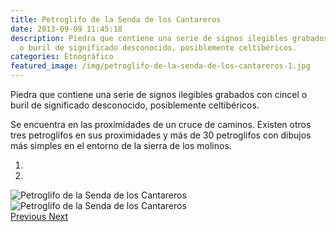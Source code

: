 ```yaml
---
title: Petroglifo de la Senda de los Cantareros
date: 2013-09-09 11:45:18
description: Piedra que contiene una serie de signos ilegibles grabados con cincel
  o buril de significado desconocido, posiblemente celtibéricos.
categories: Etnográfico
featured_image: /img/petroglifo-de-la-senda-de-los-cantareros-1.jpg
---
```



Piedra que contiene una serie de signos ilegibles grabados con cincel o buril de significado desconocido, posiblemente celtibéricos.

Se encuentra en las proximidades de un cruce de caminos. Existen otros tres petroglifos en sus proximidades y más de 30 petroglifos con dibujos más simples en el entorno de la sierra de los molinos.

<div id="myCarousel" class="carousel slide" df-ride="carousel">
  <!-- Indicators -->
  <ol class="carousel-indicators">
    <li df-target="#myCarousel" df-slide-to="0" class="active"></li>
    <li df-target="#myCarousel" df-slide-to="1"></li>
  </ol>
  <!-- Wrapper for slides -->
  <div class="carousel-inner" role="listbox">
    <div class="item active">
      <img src="/img/petroglifo-de-la-senda-de-los-cantareros-1.jpg" alt="Petroglifo de la Senda de los Cantareros">
    </div>
    <div class="item">
      <img src="/img/petroglifo-de-la-senda-de-los-cantareros-2.jpg" alt="Petroglifo de la Senda de los Cantareros">
    </div>
  <!-- Left and right controls -->
  <a class="left carousel-control" href="#myCarousel" role="button" df-slide="prev">
    <span class="glyphicon glyphicon-chevron-left" aria-hidden="true"></span>
    <span class="sr-only">Previous</span>
  </a>
  <a class="right carousel-control" href="#myCarousel" role="button" df-slide="next">
    <span class="glyphicon glyphicon-chevron-right" aria-hidden="true"></span>
    <span class="sr-only">Next</span>
  </a>
</div>
